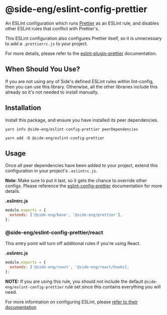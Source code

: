 # @side-eng/eslint-config-prettier

An ESLint configuration which runs [Prettier](https://github.com/prettier/prettier) as an ESLint rule, and disables other ESLint rules that conflict with Prettier's.

This ESLint configuration also configures Prettier itself, so it is unnecessary to add a `.prettierrc.js` to your project.

For more details, please refer to the [eslint-plugin-prettier](https://github.com/prettier/eslint-plugin-prettier) documentation.

## When Should You Use?

If you are not using any of Side's defined ESLint rules within lint-config, then you can use this library. Otherwise, all the other libraries include this already so it's not needed to install manually.

## Installation

Install this package, and ensure you have installed its peer dependencies.

`yarn info @side-eng/eslint-config-prettier peerDependencies`

`yarn add -D @side-eng/eslint-config-prettier`

## Usage

Once all peer dependencies have been added to your project, extend this configuration in your project's `.eslintrc.js`.

**Note**: Make sure to put it last, so it gets the chance to override other configs. Please reference the [eslint-config-prettier](https://github.com/prettier/eslint-config-prettier/blob/master/README.md#installation) documentation for more details.

**.eslintrc.js**

```js
module.exports = {
  extends: ['@side-eng/base', '@side-eng/prettier'],
};
```

### @side-eng/eslint-config-prettier/react

This entry point will turn off additional rules if you're using React.

**.eslintrc.js**

```js
module.exports = {
  extends: ['@side-eng/react', '@side-eng/react/hooks],
};
```

**NOTE:** If you are using this rule, you should not include the default `@side-eng/eslint-config-prettier` rule set since this contains everything you will need.

For more information on configuring ESLint, please [refer to their documentation](https://eslint.org/docs/user-guide/configuring)
